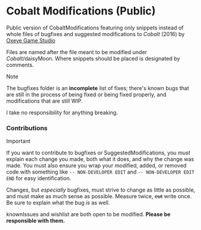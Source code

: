 # Cobalt Modifications (Public)
Public version of CobaltModifications featuring only snippets instead of whole files of bugfixes and suggested modifications to _Cobalt_ (2016) by [Oxeye Game Studio](http://www.oxeyegames.com/)

Files are named after the file meant to be modified under _Cobalt_/daisyMoon. Where snippets should be placed is designated by comments.

> [!NOTE]  
> The bugfixes folder is an **incomplete** list of fixes; there's known bugs that are still in the process of being fixed or being fixed properly, and modifications that are still WIP.

I take no responsibility for anything breaking.

### Contributions

> [!IMPORTANT]  
> If you want to contribute to bugfixes or SuggestedModifications, you _must_ explain each change you made, both what it does, and why the change was made.
> You must also ensure you wrap your modified, added, or removed code with something like `-- NON-DEVELOPER EDIT` and `-- NON-DEVELOPER EDIT END` for easy identification.

Changes, but _especially_ bugfixes, must strive to change as little as possible, and must make as much sense as possible. Measure twice, ~~cut~~ write once. Be sure to explain what the bug _is_ as well.

knownIssues and wishlist are both open to be modified. **Please be responsible with them.**
